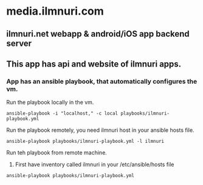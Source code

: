 # media.ilmnuri.com

## ilmnuri.net webapp & android/iOS app backend server

## This app has api and website of ilmnuri apps. 

### App has an ansible playbook, that automatically configures the vm.

Run the playbook locally in the vm.

```ansible-playbook -i "localhost," -c local playbooks/ilmnuri-playbook.yml```

Run the playbook remotely, you need ilmnuri host in your ansible hosts file.

```ansible-playbook playbooks/ilmnuri-playbook.yml -l ilmnuri```

Run teh playbook from remote machine.
 1. First have inventory called ilmnuri in your /etc/ansible/hosts file

```ansible-playbook playbooks/ilmnuri-playbook.yml```
